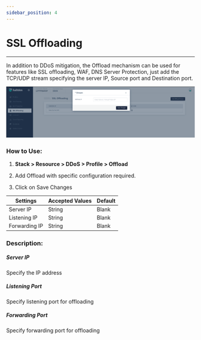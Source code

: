 ```yaml
---
sidebar_position: 4
---
```


# SSL Offloading

---

In addition to DDoS mitigation, the Offload mechanism can be used for features like SSL offloading, WAF, DNS Server Protection, just add the TCP/UDP stream specifying the server IP, Source port and Destination port.

![offload_stream](\img\ddos\v2\ssloffloading.png)

### **How to Use:**

1. **Stack > Resource > DDoS > Profile > Offload**

2. Add Offload with specific configuration required.

3. Click on Save Changes

| Settings      | Accepted Values | Default |
|---------------|-----------------|---------|
| Server IP     | String          | Blank   |
| Listening IP  | String          | Blank   |
| Forwarding IP | String          | Blank   |

### **Description:**

##### **Server IP**

Specify the IP address

##### **Listening Port**

Specify listening port for offloading

##### **Forwarding Port**

Specify forwarding port for offloading